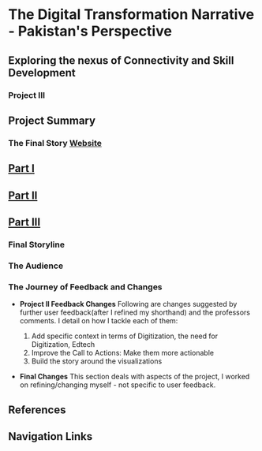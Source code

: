 # The Digital Transformation Narrative - Pakistan's Perspective
## Exploring the nexus of Connectivity and Skill Development
### Project III

## Project Summary 
### The Final Story [Website](https://preview.shorthand.com/f0VL0RSaMQNXBT8p#section-Introduction-ZVmJW1jjkR)

## [Part I](https://hibahassan96.github.io/hibah-tswd-portfolio/Project_I_PakistansDigitization.html)

## [Part II](https://hibahassan96.github.io/hibah-tswd-portfolio/Project_II_PakistansDigitization.html)

## [Part III](https://hibahassan96.github.io/hibah-tswd-portfolio/Project_III_PakistansDigitization.html)

### Final Storyline
### The Audience

### The Journey of Feedback and Changes 
- **Project II Feedback Changes**
  Following are changes suggested by further user feedback(after I refined my shorthand) and the professors   comments. I detail on how I tackle each of them:
  
  1. Add specific context in terms of Digitization, the need for Digitization, Edtech
  2. Improve the Call to Actions: Make them more actionable
  3. Build the story around the visualizations
     
- **Final Changes**
  This section deals with aspects of the project, I worked on refining/changing myself - not specific to user feedback. 
  
## References

## Navigation Links
